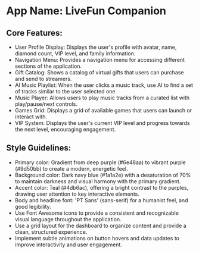 # **App Name**: LiveFun Companion

## Core Features:

- User Profile Display: Displays the user's profile with avatar, name, diamond count, VIP level, and family information.
- Navigation Menu: Provides a navigation menu for accessing different sections of the application.
- Gift Catalog: Shows a catalog of virtual gifts that users can purchase and send to streamers.
- AI Music Playlist: When the user clicks a music track, use AI to find a set of tracks similar to the user selected one
- Music Player: Allows users to play music tracks from a curated list with play/pause/next controls.
- Games Grid: Displays a grid of available games that users can launch or interact with.
- VIP System: Displays the user's current VIP level and progress towards the next level, encouraging engagement.

## Style Guidelines:

- Primary color: Gradient from deep purple (#6e48aa) to vibrant purple (#9d50bb) to create a modern, energetic feel.
- Background color: Dark navy blue (#1a1a2e) with a desaturation of 70% to maintain darkness and visual harmony with the primary gradient.
- Accent color: Teal (#4db6ac), offering a bright contrast to the purples, drawing user attention to key interactive elements.
- Body and headline font: 'PT Sans' (sans-serif) for a humanist feel, and good legibility.
- Use Font Awesome icons to provide a consistent and recognizable visual language throughout the application.
- Use a grid layout for the dashboard to organize content and provide a clean, structured experience.
- Implement subtle animations on button hovers and data updates to improve interactivity and user engagement.